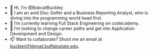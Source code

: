 - 👋 Hi, I’m @BobcatBuckley
- 👀 I am an avid Disc Golfer and a Business Reporting Analyst, who is diving into the programming world head first. 
- 🌱 I’m currently learning Full Stack Engineering on codecademy.
- 💞️ I’m looking to change career paths and get into Application Development and Design.
- 📫 Want to collaborate? Shoot me an email at bucklerj01@mail.buffalostate.edu. 

<!---
BobcatBuckley/BobcatBuckley is a ✨ special ✨ repository because its `README.md` (this file) appears on your GitHub profile.
You can click the Preview link to take a look at your changes.
--->
